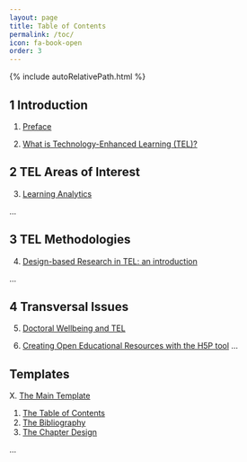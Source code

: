 ```yaml
---
layout: page
title: Table of Contents
permalink: /toc/
icon: fa-book-open
order: 3
---
```


{% include autoRelativePath.html %}

## 1 Introduction

1. [Preface](/detel-book/chapter/introduction/preface/)

2. [What is Technology-Enhanced Learning (TEL)?](/detel-book/chapter/introduction/intro-to-TEL/)

## 2 TEL Areas of Interest

3. [Learning Analytics](/detel-book/chapter/aois/learning-analytics/)

...

## 3 TEL Methodologies

4. [Design-based Research in TEL&#58; an introduction](/detel-book/chapter/methodologies/design-based-research/)


...

## 4 Transversal Issues

5. [Doctoral Wellbeing and TEL](/detel-book/chapter/transversal/wellbeing/)

6. [Creating Open Educational Resources with the H5P tool](/detel-book/chapters/Lorena_UAveiro/OER/)
...

## Templates

X. [The Main Template](/detel-book/chapter/templates/main-template/)
1. [The Table of Contents](/detel-book/chapter/templates/main-template/#tableOfContents)
2. [The Bibliography](/detel-book/chapter/templates/main-template/#bibliography)
3. [The Chapter Design](/detel-book/chapter/templates/main-template/#chapterDesign)

...

